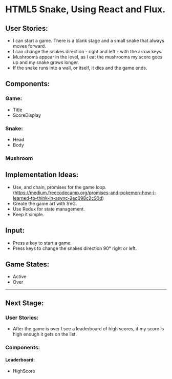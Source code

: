 # HTML5 Snake, Using React and Flux.

## User Stories:
- I can start a game. There is a blank stage and a small snake that always moves forward.
- I can change the snakes direction - right and left - with the arrow keys.
- Mushrooms appear in the level, as I eat the mushrooms my score goes up and my snake grows longer.
- If the snake runs into a wall, or itself, it dies and the game ends.

## Components:
### Game:
- Title
- ScoreDisplay
### Snake:
- Head
- Body
### Mushroom
 

## Implementation Ideas:
- Use, and chain, promises for the game loop. (https://medium.freecodecamp.org/promises-and-pokemon-how-i-learned-to-think-in-async-2ec098c2c90d)
- Create the game art with SVG.
- Use Redux for state management.
- Keep it simple.

## Input: 
- Press a key to start a game.
- Press keys to change the snakes direction 90° right or left.

## Game States:
- Active
- Over

-----

## Next Stage:

### User Stories:
- After the game is over I see a leaderboard of high scores, if my score is high enough it gets on the list.

### Components:
#### Leaderboard:
- HighScore

